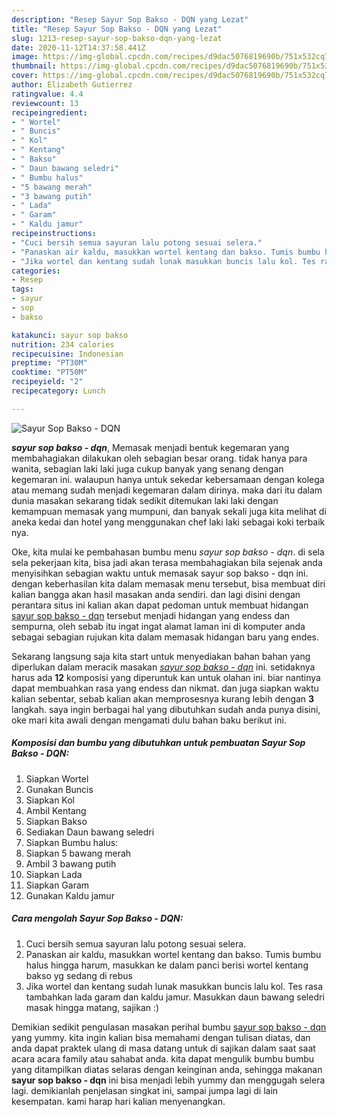 ```yaml
---
description: "Resep Sayur Sop Bakso - DQN yang Lezat"
title: "Resep Sayur Sop Bakso - DQN yang Lezat"
slug: 1213-resep-sayur-sop-bakso-dqn-yang-lezat
date: 2020-11-12T14:37:58.441Z
image: https://img-global.cpcdn.com/recipes/d9dac5076819690b/751x532cq70/sayur-sop-bakso-dqn-foto-resep-utama.jpg
thumbnail: https://img-global.cpcdn.com/recipes/d9dac5076819690b/751x532cq70/sayur-sop-bakso-dqn-foto-resep-utama.jpg
cover: https://img-global.cpcdn.com/recipes/d9dac5076819690b/751x532cq70/sayur-sop-bakso-dqn-foto-resep-utama.jpg
author: Elizabeth Gutierrez
ratingvalue: 4.4
reviewcount: 13
recipeingredient:
- " Wortel"
- " Buncis"
- " Kol"
- " Kentang"
- " Bakso"
- " Daun bawang seledri"
- " Bumbu halus"
- "5 bawang merah"
- "3 bawang putih"
- " Lada"
- " Garam"
- " Kaldu jamur"
recipeinstructions:
- "Cuci bersih semua sayuran lalu potong sesuai selera."
- "Panaskan air kaldu, masukkan wortel kentang dan bakso. Tumis bumbu halus hingga harum, masukkan ke dalam panci berisi wortel kentang bakso yg sedang di rebus"
- "Jika wortel dan kentang sudah lunak masukkan buncis lalu kol. Tes rasa tambahkan lada garam dan kaldu jamur. Masukkan daun bawang seledri masak hingga matang, sajikan :)"
categories:
- Resep
tags:
- sayur
- sop
- bakso

katakunci: sayur sop bakso 
nutrition: 234 calories
recipecuisine: Indonesian
preptime: "PT30M"
cooktime: "PT50M"
recipeyield: "2"
recipecategory: Lunch

---
```



![Sayur Sop Bakso - DQN](https://img-global.cpcdn.com/recipes/d9dac5076819690b/751x532cq70/sayur-sop-bakso-dqn-foto-resep-utama.jpg)

<b><i>sayur sop bakso - dqn</i></b>, Memasak menjadi bentuk kegemaran yang membahagiakan dilakukan oleh sebagian besar orang. tidak hanya para wanita, sebagian laki laki juga cukup banyak yang senang dengan kegemaran ini. walaupun hanya untuk sekedar kebersamaan dengan kolega atau memang sudah menjadi kegemaran dalam dirinya. maka dari itu dalam dunia masakan sekarang tidak sedikit ditemukan laki laki dengan kemampuan memasak yang mumpuni, dan banyak sekali juga kita melihat di aneka kedai dan hotel yang menggunakan chef laki laki sebagai koki terbaik nya.



Oke, kita mulai ke pembahasan bumbu menu <i>sayur sop bakso - dqn</i>. di sela sela pekerjaan kita, bisa jadi akan terasa membahagiakan bila sejenak anda menyisihkan sebagian waktu untuk memasak sayur sop bakso - dqn ini. dengan keberhasilan kita dalam memasak menu tersebut, bisa membuat diri kalian bangga akan hasil masakan anda sendiri. dan lagi disini dengan perantara situs ini kalian akan dapat pedoman untuk membuat hidangan <u>sayur sop bakso - dqn</u> tersebut menjadi hidangan yang endess dan sempurna, oleh sebab itu ingat ingat alamat laman ini di komputer anda sebagai sebagian rujukan kita dalam memasak hidangan baru yang endes.


Sekarang langsung saja kita start untuk menyediakan bahan bahan yang diperlukan dalam meracik masakan <u><i>sayur sop bakso - dqn</i></u> ini. setidaknya harus ada <b>12</b> komposisi yang diperuntuk kan untuk olahan ini. biar nantinya dapat membuahkan rasa yang endess dan nikmat. dan juga siapkan waktu kalian sebentar, sebab kalian akan memprosesnya kurang lebih dengan <b>3</b> langkah. saya ingin berbagai hal yang dibutuhkan sudah anda punya disini, oke mari kita awali dengan mengamati dulu bahan baku berikut ini.

<!--inarticleads1-->

##### Komposisi dan bumbu yang dibutuhkan untuk pembuatan Sayur Sop Bakso - DQN:

1. Siapkan  Wortel
1. Gunakan  Buncis
1. Siapkan  Kol
1. Ambil  Kentang
1. Siapkan  Bakso
1. Sediakan  Daun bawang seledri
1. Siapkan  Bumbu halus:
1. Siapkan 5 bawang merah
1. Ambil 3 bawang putih
1. Siapkan  Lada
1. Siapkan  Garam
1. Gunakan  Kaldu jamur




<!--inarticleads2-->

##### Cara mengolah Sayur Sop Bakso - DQN:

1. Cuci bersih semua sayuran lalu potong sesuai selera.
1. Panaskan air kaldu, masukkan wortel kentang dan bakso. Tumis bumbu halus hingga harum, masukkan ke dalam panci berisi wortel kentang bakso yg sedang di rebus
1. Jika wortel dan kentang sudah lunak masukkan buncis lalu kol. Tes rasa tambahkan lada garam dan kaldu jamur. Masukkan daun bawang seledri masak hingga matang, sajikan :)




Demikian sedikit pengulasan masakan perihal bumbu <u>sayur sop bakso - dqn</u> yang yummy. kita ingin kalian bisa memahami dengan tulisan diatas, dan anda dapat praktek ulang di masa datang untuk di sajikan dalam saat saat acara acara family atau sahabat anda. kita dapat mengulik bumbu bumbu yang ditampilkan diatas selaras dengan keinginan anda, sehingga makanan <b>sayur sop bakso - dqn</b> ini bisa menjadi lebih yummy dan menggugah selera lagi. demikianlah penjelasan singkat ini, sampai jumpa lagi di lain kesempatan. kami harap hari kalian menyenangkan.
